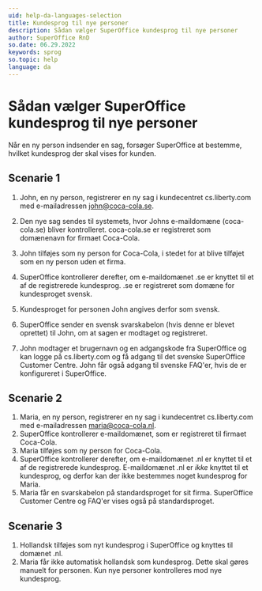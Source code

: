 ```yaml
---
uid: help-da-languages-selection
title: Kundesprog til nye personer
description: Sådan vælger SuperOffice kundesprog til nye personer
author: SuperOffice RnD
so.date: 06.29.2022
keywords: sprog
so.topic: help
language: da
---
```


# Sådan vælger SuperOffice kundesprog til nye personer

Når en ny person indsender en sag, forsøger SuperOffice at bestemme, hvilket kundesprog der skal vises for kunden.

## Scenarie 1

1. John, en ny person, registrerer en ny sag i kundecentret cs.liberty.com med e-mailadressen <john@coca-cola.se>.

2. Den nye sag sendes til systemets, hvor Johns e-maildomæne (coca-cola.se) bliver kontrolleret. coca-cola.se er registreret som domænenavn for firmaet Coca-Cola.

3. John tilføjes som ny person for Coca-Cola, i stedet for at blive tilføjet som en ny person uden et firma.

4. SuperOffice kontrollerer derefter, om e-maildomænet .se er knyttet til et af de registrerede kundesprog. .se er registreret som domæne for kundesproget svensk.

5. Kundesproget for personen John angives derfor som svensk.

6. SuperOffice sender en svensk svarskabelon (hvis denne er blevet oprettet) til John, om at sagen er modtaget og registreret.

7. John modtager et brugernavn og en adgangskode fra SuperOffice og kan logge på cs.liberty.com og få adgang til det svenske SuperOffice Customer Centre. John får også adgang til svenske FAQ'er, hvis de er konfigureret i SuperOffice.

## Scenarie 2

1. Maria, en ny person, registrerer en ny sag i kundecentret cs.liberty.com med e-mailadressen <maria@coca-cola.nl>.
2. SuperOffice kontrollerer e-maildomænet, som er registreret til firmaet Coca-Cola.
3. Maria tilføjes som ny person for Coca-Cola.
4. SuperOffice kontrollerer derefter, om e-maildomænet .nl er knyttet til et af de registrerede kundesprog. E-maildomænet .nl er *ikke* knyttet til et kundesprog, og derfor kan der ikke bestemmes noget kundesprog for Maria.
5. Maria får en svarskabelon på standardsproget for sit firma. SuperOffice Customer Centre og FAQ'er vises også på standardsproget.

## Scenarie 3

1. Hollandsk tilføjes som nyt kundesprog i SuperOffice og knyttes til domænet .nl.
2. Maria får ikke automatisk hollandsk som kundesprog. Dette skal gøres manuelt for personen. Kun nye personer kontrolleres mod nye kundesprog.
